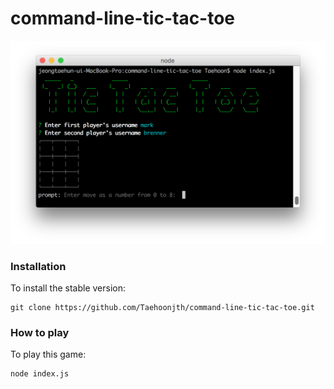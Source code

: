 # command-line-tic-tac-toe

![Alt text](/screenshot.png)

### Installation

To install the stable version:

```
git clone https://github.com/Taehoonjth/command-line-tic-tac-toe.git
```

### How to play

To play this game:

```
node index.js
```
